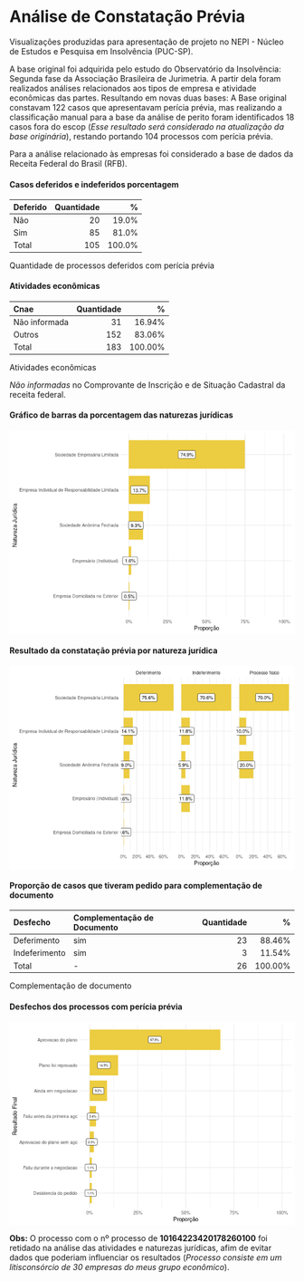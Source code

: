 
<!-- README.md is generated from README.Rmd. Please edit that file -->

# Análise de Constatação Prévia

Visualizações produzidas para apresentação de projeto no NEPI - Núcleo
de Estudos e Pesquisa em Insolvência (PUC-SP).

A base original foi adquirida pelo estudo do Observatório da
Insolvência: Segunda fase da Associação Brasileira de Jurimetria. A
partir dela foram realizados análises relacionados aos tipos de empresa
e atividade econômicas das partes. Resultando em novas duas bases: A
Base original constavam 122 casos que apresentavam perícia prévia, mas
realizando a classificação manual para a base da análise de perito foram
identificados 18 casos fora do escop (*Esse resultado será considerado
na atualização da base originária*), restando portando 104 processos com
perícia prévia.

Para a análise relacionado às empresas foi considerado a base de dados
da Receita Federal do Brasil (RFB).

#### Casos deferidos e indeferidos porcentagem

| Deferido | Quantidade |      % |
|:---------|-----------:|-------:|
| Não      |         20 |  19.0% |
| Sim      |         85 |  81.0% |
| Total    |        105 | 100.0% |

Quantidade de processos deferidos com perícia prévia

#### Atividades econômicas

| Cnae          | Quantidade |       % |
|:--------------|-----------:|--------:|
| Não informada |         31 |  16.94% |
| Outros        |        152 |  83.06% |
| Total         |        183 | 100.00% |

Atividades econômicas

*Não informadas* no Comprovante de Inscrição e de Situação Cadastral da
receita federal.

#### Gráfico de barras da porcentagem das naturezas jurídicas

<img src="README_files/figure-gfm/quantidade-natureza-1.png" style="display: block; margin: auto;" />

#### Resultado da constatação prévia por natureza jurídica

<img src="README_files/figure-gfm/quantidade-resultados-1.png" style="display: block; margin: auto;" />

#### Proporção de casos que tiveram pedido para complementação de documento

| Desfecho      | Complementação de Documento | Quantidade |       % |
|:--------------|:----------------------------|-----------:|--------:|
| Deferimento   | sim                         |         23 |  88.46% |
| Indeferimento | sim                         |          3 |  11.54% |
| Total         | \-                          |         26 | 100.00% |

Complementação de documento

#### Desfechos dos processos com perícia prévia

<img src="README_files/figure-gfm/quantidade-desfechos-1.png" style="display: block; margin: auto;" />

**Obs:** O processo com o nº processo de **10164223420178260100** foi
retidado na análise das atividades e naturezas jurídicas, afim de evitar
dados que poderiam influenciar os resultados (*Processo consiste em um
litisconsórcio de 30 empresas do meus grupo econômico*).
